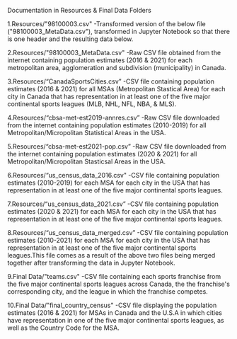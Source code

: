 Documentation in Resources & Final Data Folders

1.Resources/"98100003.csv"
-Transformed version of the below file ("98100003_MetaData.csv"), transformed in Jupyter Notebook so that there is 
one header and the resulting data below.

2.Resources/"98100003_MetaData.csv"
-Raw CSV file obtained from the internet containing population estimates (2016 & 2021) for each metropolitan area,
agglomeration and subdivision (municipality) in Canada.

3.Resources/“CanadaSportsCities.csv”
-CSV file containing population estimates (2016 & 2021) for all MSAs (Metropolitan Stastical Area) for each city 
in Canada that has representation in at least one of the five major continental sports leagues (MLB, NHL, NFL, NBA, & MLS).

4.Resources/“cbsa-met-est2019-annres.csv”
-Raw CSV file downloaded from the internet containing population estimates (2010-2019) for all 
Metropolitan/Micropolitan Statistical Areas in the USA.

5.Resources/“cbsa-met-est2021-pop.csv”
-Raw CSV file downloaded from the internet containing population estimates (2020 & 2021) for all 
Metropolitan/Micropolitan Stasticsal Areas in the USA.


6.Resources/“us_census_data_2016.csv"
-CSV file containing population estimates (2010-2019) for each MSA for each city
in the USA that has representation in at least one of the five major continental sports leagues.

7.Resources/“us_census_data_2021.csv”
-CSV file containing population estimates (2020 & 2021) for each MSA for each city
in the USA that has representation in at least one of the five major continental sports leagues.

8.Resources/“us_census_data_merged.csv”
-CSV file containing population estimates (2010-2021) for each MSA for each city in the USA 
that has representation in at least one of the five major continental sports leagues.This file comes as a result 
of the above two files being merged together after transforming the data in Jupyter Notebook.


9.Final Data/"teams.csv"
-CSV file containing each sports franchise from the five major continental sports leagues across Canada, the 
the franchise's corresponding city, and the league in which the franchise competes.


10.Final Data/"final_country_census"
-CSV file displaying the population estimates (2016 & 2021) for MSAs in Canada and the U.S.A in which cities have representation in one
of the five major continental sports leagues, as well as the Country Code for the MSA. 
